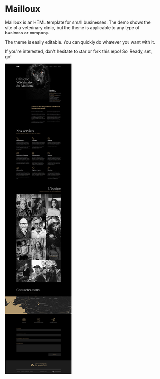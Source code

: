 # Mailloux

Mailloux is an HTML template for small businesses. The demo shows the site of a veterinary clinic, but the theme is applicable to any type of business or company. 

The theme is easily editable. You can quickly do whatever you want with it.

If you're interested, don't hesitate to star or fork this repo!
So, Ready, set, go! 

![Template Screenshot](./img/screenshot.jpg)


